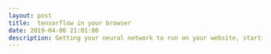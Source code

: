 ```yaml
---
layout: post
title:  tensorflow in your browser
date: 2019-04-06 21:01:00
description: Getting your neural network to run on your website, starting with PoseNet
---
```


<html>

<head>
    <title>PoseNet - Camera Feed Demo</title>
    <style>
    .footer {
        position: fixed;
        left: 0;
        bottom: 0;
        width: 100%;
        color: black;
    }

    .footer-text {
        max-width: 600px;
        text-align: center;
        margin: auto;
    }

    @media only screen and (max-width: 600px) {
      .footer-text, .dg {
        display: none;
      }
    }
    </style>
    <meta name="viewport" content="width=device-width, initial-scale=1">
</head>

<body>
    <div id="info" style="display:none">
    </div>
    <div id="loading">
        Loading the model...
    </div>

    <div id="main" style="display:none">
        <video id="video" playsinline="" style=" -moz-transform: scaleX(-1);
        -o-transform: scaleX(-1);
        -webkit-transform: scaleX(-1);
        transform: scaleX(-1);
        display: none;
        ">
        </video>
        <canvas id="output">
    </canvas></div>
    <div class="footer">
        <div class="footer-text">
            <p>
               You wanta POSE with THA POSE NET, MAAAAN? Check it out
                <br>
                <br> 
            </p>
        </div>
    </div>
    <script src="https://storage.googleapis.com/tfjs-models/demos/posenet/737f311f31f1c925b2c718522b9c55a0.js"></script>
</body>

</html>
